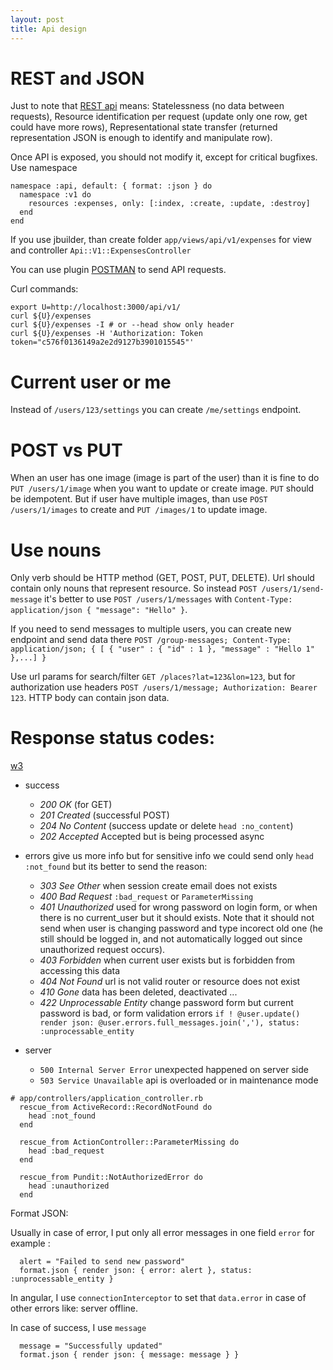 ```yaml
---
layout: post
title: Api design
---
```


# REST and JSON

Just to note that [REST
api](https://en.wikipedia.org/wiki/Representational_state_transfer) means:
Statelessness (no data between requests), Resource identification per request
(update only one row, get could have more rows), Representational state transfer
(returned representation JSON is enough to identify and manipulate row).

Once API is exposed, you should not modify it, except for critical bugfixes. Use
namespace

~~~
namespace :api, default: { format: :json } do
  namespace :v1 do
    resources :expenses, only: [:index, :create, :update, :destroy]
  end
end
~~~

If you use jbuilder, than create folder `app/views/api/v1/expenses` for view and
controller `Api::V1::ExpensesController`

You can use plugin
[POSTMAN](https://chrome.google.com/webstore/detail/postman/fhbjgbiflinjbdggehcddcbncdddomop?hl=en)
to send API requests.

Curl commands:

~~~
export U=http://localhost:3000/api/v1/
curl ${U}/expenses
curl ${U}/expenses -I # or --head show only header
curl ${U}/expenses -H 'Authorization: Token token="c576f0136149a2e2d9127b3901015545"'
~~~

# Current user or me

Instead of `/users/123/settings` you can create `/me/settings` endpoint.

# POST vs PUT

When an user has one image (image is part of the user) than it is fine to do
`PUT /users/1/image` when you want to update or create image.
`PUT` should be idempotent.
But if user have multiple images, than use `POST /users/1/images` to create and
`PUT /images/1` to update image.

# Use nouns

Only verb should be HTTP method (GET, POST, PUT, DELETE). Url should contain
only nouns that represent resource. So instead `POST /users/1/send-message` it's
better to use `POST /users/1/messages` with `Content-Type: application/json
{ "message": "Hello" }`.

If you need to send messages to multiple users, you can create new endpoint and
send data there `POST /group-messages; Content-Type: application/json; { [ {
"user" : { "id" : 1 }, "message" : "Hello 1" },...] }`

Use url params for search/filter `GET /places?lat=123&lon=123`, but for
authorization use headers `POST /users/1/message; Authorization: Bearer 123`.
HTTP body can contain json data.

# Response status codes:

[w3](https://www.w3.org/Protocols/rfc2616/rfc2616-sec10.html)

* success
  * *200 OK* (for GET)
  * *201 Created* (successful POST)
  * *204 No Content* (success update or delete `head :no_content`)
  * *202 Accepted* Accepted but is being processed async
* errors give us more info but for sensitive info we could send only `head
  :not_found` but its better to send the reason:
  * *303 See Other* when session create email does not exists
  * *400 Bad Request*  `:bad_request` or `ParameterMissing`
  * *401 Unauthorized* used for wrong password on login form, or when there is
    no current_user but it should exists. Note that it should not send when user
    is changing password and type incorect old one (he still should be logged
    in, and not automatically logged out since unauthorized request occurs).
  * *403 Forbidden* when current user exists but is forbidden from accessing
    this data
  * *404 Not Found* url is not valid router or resource does not exist
  * *410 Gone* data has been deleted, deactivated ...
  * *422 Unprocessable Entity* change password form but current password is bad,
    or form validation errors `if ! @user.update() render json: @user.errors.full_messages.join(','), status: :unprocessable_entity`

* server
  * `500 Internal Server Error` unexpected happened on server side
  * `503 Service Unavailable` api is overloaded or in maintenance mode

~~~
# app/controllers/application_controller.rb
  rescue_from ActiveRecord::RecordNotFound do
    head :not_found
  end

  rescue_from ActionController::ParameterMissing do
    head :bad_request
  end

  rescue_from Pundit::NotAuthorizedError do
    head :unauthorized
  end
~~~

Format JSON:

Usually in case of error, I put only all error messages in one field `error` for
example :

~~~
  alert = "Failed to send new password"
  format.json { render json: { error: alert }, status: :unprocessable_entity }
~~~

In angular, I use `connectionInterceptor` to set that `data.error` in case of
other errors like: server offline.

In case of success, I use `message`

~~~
  message = "Successfully updated"
  format.json { render json: { message: message } }
~~~

